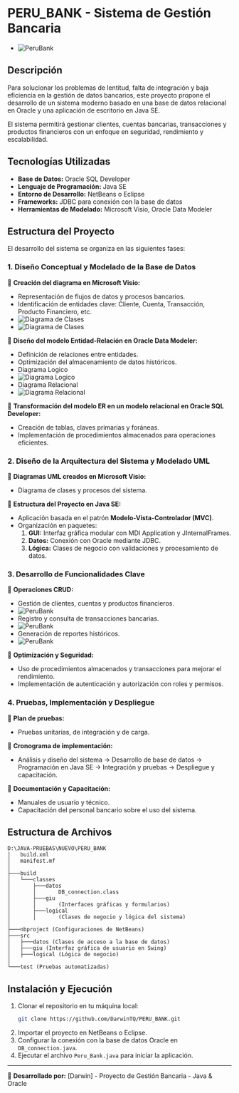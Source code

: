 # PERU_BANK - Sistema de Gestión Bancaria
- ![PeruBank](/peruBank.png)

## Descripción
Para solucionar los problemas de lentitud, falta de integración y baja eficiencia en la gestión de datos bancarios, este proyecto propone el desarrollo de un sistema moderno basado en una base de datos relacional en Oracle y una aplicación de escritorio en Java SE.

El sistema permitirá gestionar clientes, cuentas bancarias, transacciones y productos financieros con un enfoque en seguridad, rendimiento y escalabilidad.

## Tecnologías Utilizadas
- **Base de Datos:** Oracle SQL Developer
- **Lenguaje de Programación:** Java SE
- **Entorno de Desarrollo:** NetBeans o Eclipse
- **Frameworks:** JDBC para conexión con la base de datos
- **Herramientas de Modelado:** Microsoft Visio, Oracle Data Modeler

## Estructura del Proyecto
El desarrollo del sistema se organiza en las siguientes fases:

### 1. Diseño Conceptual y Modelado de la Base de Datos
📌 **Creación del diagrama en Microsoft Visio:**
   - Representación de flujos de datos y procesos bancarios.
   - Identificación de entidades clave: Cliente, Cuenta, Transacción, Producto Financiero, etc.
   - ![Diagrama de Clases](/Peru_Bank_D_C.png)
   - ![Diagrama de Clases](/Peru_Bank_D_P.png)

📌 **Diseño del modelo Entidad-Relación en Oracle Data Modeler:**
   - Definición de relaciones entre entidades.
   - Optimización del almacenamiento de datos históricos.
   - Diagrama Logico
   - ![Diagrama Logico](/Diagrama_Logico.png)
   - Diagrama Relacional
   - ![Diagrama Relacional](/Diagrama_Relacional.png)

📌 **Transformación del modelo ER en un modelo relacional en Oracle SQL Developer:**
   - Creación de tablas, claves primarias y foráneas.
   - Implementación de procedimientos almacenados para operaciones eficientes.

### 2. Diseño de la Arquitectura del Sistema y Modelado UML
📌 **Diagramas UML creados en Microsoft Visio:**
   - Diagrama de clases y procesos del sistema.

📌 **Estructura del Proyecto en Java SE:**
   - Aplicación basada en el patrón **Modelo-Vista-Controlador (MVC)**.
   - Organización en paquetes:
     1. **GUI:** Interfaz gráfica modular con MDI Application y JInternalFrames.
     2. **Datos:** Conexión con Oracle mediante JDBC.
     3. **Lógica:** Clases de negocio con validaciones y procesamiento de datos.

### 3. Desarrollo de Funcionalidades Clave
📌 **Operaciones CRUD:**
   - Gestión de clientes, cuentas y productos financieros.
   - ![PeruBank](/peruBank_registro.png)
   - Registro y consulta de transacciones bancarias.
   - ![PeruBank](/peruBank_retiro.png)
   - Generación de reportes históricos.
   - ![PeruBank](/peruBank_reporte.png)

📌 **Optimización y Seguridad:**
   - Uso de procedimientos almacenados y transacciones para mejorar el rendimiento.
   - Implementación de autenticación y autorización con roles y permisos.

### 4. Pruebas, Implementación y Despliegue
📌 **Plan de pruebas:**
   - Pruebas unitarias, de integración y de carga.

📌 **Cronograma de implementación:**
   - Análisis y diseño del sistema → Desarrollo de base de datos → Programación en Java SE → Integración y pruebas → Despliegue y capacitación.

📌 **Documentación y Capacitación:**
   - Manuales de usuario y técnico.
   - Capacitación del personal bancario sobre el uso del sistema.

## Estructura de Archivos
```
D:\JAVA-PRUEBAS\NUEVO\PERU_BANK
│   build.xml
│   manifest.mf
│
├───build
│   └───classes
│       ├───datos
│       │       DB_connection.class
│       ├───giu
│       │       (Interfaces gráficas y formularios)
│       ├───logical
│       │       (Clases de negocio y lógica del sistema)
│
├───nbproject (Configuraciones de NetBeans)
├───src
│   ├───datos (Clases de acceso a la base de datos)
│   ├───giu (Interfaz gráfica de usuario en Swing)
│   ├───logical (Lógica de negocio)
│
└───test (Pruebas automatizadas)
```

## Instalación y Ejecución
1. Clonar el repositorio en tu máquina local:
   ```bash
   git clone https://github.com/DarwinTQ/PERU_BANK.git
   ```
2. Importar el proyecto en NetBeans o Eclipse.
3. Configurar la conexión con la base de datos Oracle en `DB_connection.java`.
4. Ejecutar el archivo `Peru_Bank.java` para iniciar la aplicación.



---
🚀 **Desarrollado por:** [Darwin] - Proyecto de Gestión Bancaria - Java & Oracle

